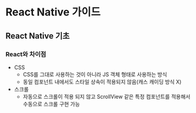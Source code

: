 # React Native 가이드

## React Native 기초

### React와 차이점

- CSS
  - CSS를 그대로 사용하는 것이 아니라 JS 객체 형태로 사용하는 방식
  - 동일 컴포넌트 내에서도 스타일 상속이 적용되지 않음(캐스 캐이딩 방식 X)
- 스크롤
  - 자동으로 스크롤이 적용 되지 않고 ScrollView 같은 특정 컴포넌트를 적용해서 수동으로 스크롤 구현 가능
